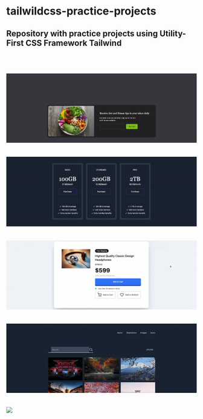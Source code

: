 # tailwildcss-practice-projects
## Repository with practice projects using Utility-First CSS Framework Tailwind
<br><br><br>
![](subscription.gif)
<br><br><br>
![](bandwith-options.gif)
<br><br><br>
![](headphone.gif)
<br><br><br>
![](photo-gallery_tailwind.gif)
<br><br><br>
![](2ndhand-ecommerce.gif)
